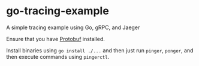 # go-tracing-example
A simple tracing example using Go, gRPC, and Jaeger

Ensure that you have [Protobuf](https://developers.google.com/protocol-buffers/) installed.

Install binaries using `go install ./...` and then just run `pinger`, `ponger`, and then execute commands using `pingerctl`.

